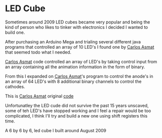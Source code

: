# LED Cube

Sometimes around 2009 LED cubes became very popular and being the kind of person who likes to tinker with electronics I decided I wanted to build one.

After purchasing an Arduino Mega and trialing several different java programs that controlled an array of 10 LED's I found one by [Carlos Asmat](http://carlitoscontraptions.blogspot.com)  that seemed todo what I needed.

[Carlos Asmat](http://carlitoscontraptions.blogspot.com) code controlled an array of LED's by taking control input from an array containing all the animation information in the form of binary.

From this I expanded on [Carlos Asmat](http://carlitoscontraptions.blogspot.com)'s program to control the anode's in an array of 64 LED's with 8 additional binary channels to control the cathodes.

This is [Carlos Asmat](http://carlitoscontraptions.blogspot.com) original [code](https://github.com/Darian-Frey/LED_Cube/blob/main/Arduino/POV_code/led_pov.pde)

Unfortunatley the LED cude did not survive the past 15 years unscaved, some of teh LED's have stopped working and I feel a repair would be too complicated, I think I'll try and build a new one using shift registers this time.

A 6 by 6 by 6, led cube I built around August 2009
